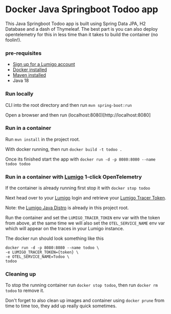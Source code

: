 # Docker Java Springboot Todoo app

This Java Springboot Todoo app is built using Spring Data JPA, H2 Database and a dash of Thymeleaf. The best part is you can also deploy opentelemetry for this in less time than it takes to build the container (no foolin!).

### pre-requisites

- [Sign up for a Lumigo account](https://lumigo.io/signup)
- [Docker installed](https://www.docker.com/get-started/)
- [Maven installed](https://maven.apache.org/install.html)
- Java 18

### Run locally 

CLI into the root directory and then run `mvn spring-boot:run`

Open a browser and then run (localhost:8080)[http://localhost:8080]

### Run in a container

Run `mvn install` in the project root. 

With docker running, then run `docker build -t todoo .`

Once its finished start the app with `docker run -d -p 8080:8080 --name todoo todoo`

### Run in a container with [Lumigo](https://lumigo.io/signup) 1-click OpenTelemetry

If the container is already running first stop it with `docker stop todoo`

Next head over to your [Lumigo](https://lumigo.io/signup) login and retrieve your [Lumigo Tracer Token](https://docs.lumigo.io/docs/lumigo-tokens). 

Note: the [Lumigo Java Distro](https://github.com/lumigo-io/opentelemetry-java-distro) is already in this project root. 

Run the container and set the `LUMIGO_TRACER_TOKEN` env var with the token from above, at the same time we will also set the `OTEL_SERVICE_NAME` env var which will appear on the traces in your Lumigo instance. 

The docker run should look something like this 

```
docker run -d -p 8080:8080 --name todoo \
-e LUMIGO_TRACER_TOKEN={token} \
-e OTEL_SERVICE_NAME=Todoo \
todoo
```

### Cleaning up 

To stop the running container run `docker stop todoo`, then run `docker rm todoo` to remove it. 

Don't forget to also clean up images and container using `docker prune` from time to time too, they add up really quick sometimes.  

